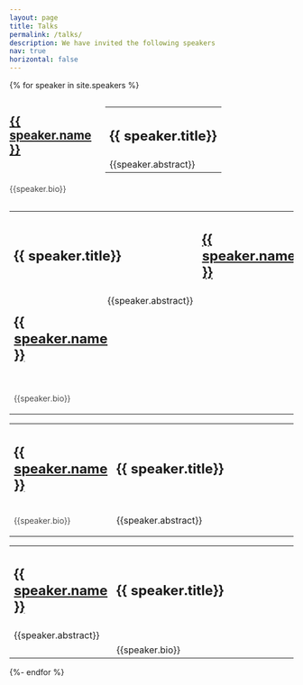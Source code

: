 ```yaml
---
layout: page
title: Talks
permalink: /talks/
description: We have invited the following speakers
nav: true
horizontal: false
---
```



{% for speaker in site.speakers %}
<div style="width: 100%; display: table">
  <div style="display; table-row">
    <div style="width: 33%; display: table-cell; vertical-align: top;">
      <h2><a href="{{ speaker.website }}">{{ speaker.name }}</a></h2>
      <br/>
      <img class="thumbnail" src="../{{ speaker.img_path }}" alt="">
      <br/>
      <p style="font-size:.9rem;font-weight:300;line-height:1.2;">
      {{speaker.bio}}
      </p>
    </div>
    <div style="width: 65%; display: table-cell">
      <table style="width:100%">
        <tr>
          <td>
              <h2 id="{{ speaker.anchor }}">{{ speaker.title}}</h2>
          </td>
        </tr>
        <tr>
          <td style="text-align:left">{{speaker.abstract}}</td>
        </tr>
      </table>
    </div>
  </div>
</div>

<table style="width:100%">
  <tr>
    <td style="width: 75%;">
      <h2 id="{{ speaker.anchor }}">{{ speaker.title}}</h2>
    </td>
    <td style="width: 25%;">
            <h2><a href="{{ speaker.website }}">{{ speaker.name }}</a></h2>
    </td>
  </tr>
  <tr>
    <td style="text-align:left; width: 75%;"">
      <div style="width: 100%; display: table">
        <div style="display; table-row">
          <div style="width: 33%; display: table-cell; vertical-align: top;">
            <img class="thumbnail" src="../{{ speaker.img_path }}" alt="">
            <h2><a href="{{ speaker.website }}">{{ speaker.name }}</a></h2>
            <br/>
            <p style="font-size:.9rem;font-weight:300;line-height:1.2;">
            {{speaker.bio}}
            </p>
          </div>
          <div style="width: 65%; display: table-cell">
                {{speaker.abstract}}
          </div>
        </div> 
      </div>
    </td>
  </tr>
</table>

<table style="width:100%">
  <tr>
    <td style="width: 33%;">
      <h2><a href="{{ speaker.website }}">{{ speaker.name }}</a></h2>
    </td>
    <td> 
      <h2 id="{{ speaker.anchor }}">{{ speaker.title}}</h2>
    </td>
  </tr>
  <tr>
    <td style="text-align:left;">
      <img class="thumbnail" src="../{{ speaker.img_path }}" alt="">
      <p style="font-size:.9rem;font-weight:300;line-height:1.2;">
      {{speaker.bio}}
      </p>
    </td>
    <td>
      {{speaker.abstract}}
    </td>
  </tr>
</table>

<table style="width:100%">
  <tr>
    <td style="width: 25%;">
      <h2><a href="{{ speaker.website }}">{{ speaker.name }}</a></h2>
    </td>
    <td> 
      <h2 id="{{ speaker.anchor }}">{{ speaker.title}}</h2>
    </td>
  </tr>
  <tr>
    <td colspan=2>
      {{speaker.abstract}}
    </td>
  </tr>
  <tr>
    <td >
      <img class="thumbnail" src="../{{ speaker.img_path }}" alt="">
    </td>
    <td style="text-align:left;">
      {{speaker.bio}}
    </td>
  </tr>

</table>
{%- endfor %}
